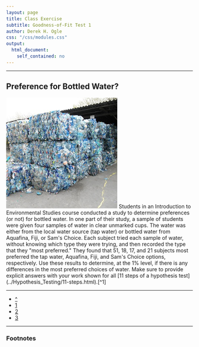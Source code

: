 ```yaml
---
layout: page
title: Class Exercise
subtitle: Goodness-of-Fit Test 1
author: Derek H. Ogle
css: "/css/modules.css"
output:
  html_document:
    self_contained: no
---
```


----

## Preference for Bottled Water?
<img src="../zimgs/bottled-water-waste.jpg" alt="Scales of Justice" class="img-right">
Students in an Introduction to Environmental Studies course conducted a study to determine preferences (or not) for bottled water.  In one part of their study, a sample of students were given four samples of water in clear unmarked cups.  The water was either from the local water source (tap water) or bottled water from Aquafina, Fiji, or Sam's Choice.  Each subject tried each sample of water, without knowing which type they were trying, and then recorded the type that they "most preferred."  They found that 51, 18, 17, and 21 subjects most preferred the tap water, Aquafina, Fiji, and Sam's Choice options, respectively.  Use these results to determine, at the 1% level, if there is any differences in the most preferred choices of water.  Make sure to provide explicit answers with your work shown for all [11 steps of a hypothesis test](../Hypothesis_Testing/11-steps.html).[^1]

[^1]: This example is modified from [Lumsford and Fink (2010)](http://www.amstat.org/publications/jse/v18n1/lunsford.pdf)

----

<div class="text-center">
<ul class="pagination pagination-lg">
  <li><a href="index.html">^</a></li>
  <li class="active"><a href="#">1</a></li>
  <li><a href="CE2.html">2</a></li>
  <li><a href="CE3.html">3</a></li>
</ul>
</div>

----

<h3>Footnotes</h3>
